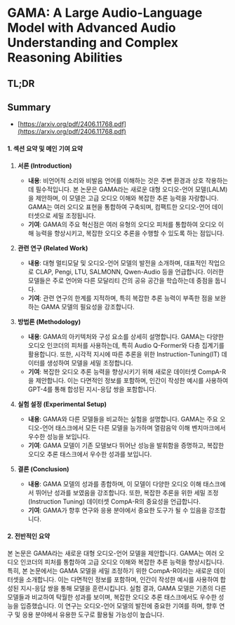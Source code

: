 # GAMA: A Large Audio-Language Model with Advanced Audio Understanding and Complex Reasoning Abilities
## TL;DR
## Summary
- [https://arxiv.org/pdf/2406.11768.pdf](https://arxiv.org/pdf/2406.11768.pdf)

#### 1. 섹션 요약 및 메인 기여 요약

1. **서론 (Introduction)**
   - **내용**: 비언어적 소리와 비발음 언어를 이해하는 것은 주변 환경과 상호 작용하는 데 필수적입니다. 본 논문은 GAMA라는 새로운 대형 오디오-언어 모델(LALM)을 제안하며, 이 모델은 고급 오디오 이해와 복잡한 추론 능력을 자랑합니다. GAMA는 여러 오디오 표현을 통합하여 구축되며, 컴팩트한 오디오-언어 데이터셋으로 세밀 조정됩니다.
   - **기여**: GAMA의 주요 혁신점은 여러 유형의 오디오 피처를 통합하여 오디오 이해 능력을 향상시키고, 복잡한 오디오 추론을 수행할 수 있도록 하는 점입니다.

2. **관련 연구 (Related Work)**
   - **내용**: 대형 멀티모달 및 오디오-언어 모델의 발전을 소개하며, 대표적인 작업으로 CLAP, Pengi, LTU, SALMONN, Qwen-Audio 등을 언급합니다. 이러한 모델들은 주로 언어와 다른 모달리티 간의 공유 공간을 학습하는데 중점을 둡니다.
   - **기여**: 관련 연구의 한계를 지적하며, 특히 복잡한 추론 능력이 부족한 점을 보완하는 GAMA 모델의 필요성을 강조합니다.

3. **방법론 (Methodology)**
   - **내용**: GAMA의 아키텍처와 구성 요소를 상세히 설명합니다. GAMA는 다양한 오디오 인코더의 피처를 사용하는데, 특히 Audio Q-Former와 다층 집계기를 활용합니다. 또한, 시각적 지시에 따른 추론을 위한 Instruction-Tuning(IT) 데이터를 생성하여 모델을 세밀 조정합니다.
   - **기여**: 복잡한 오디오 추론 능력을 향상시키기 위해 새로운 데이터셋 CompA-R을 제안합니다. 이는 다면적인 정보를 포함하며, 인간이 작성한 예시를 사용하여 GPT-4를 통해 합성된 지시-응답 쌍을 포함합니다.

4. **실험 설정 (Experimental Setup)**
   - **내용**: GAMA와 다른 모델들을 비교하는 실험을 설명합니다. GAMA는 주요 오디오-언어 태스크에서 모든 다른 모델을 능가하며 열람음악 이해 벤치마크에서 우수한 성능을 보입니다.
   - **기여**: GAMA 모델이 기존 모델보다 뛰어난 성능을 발휘함을 증명하고, 복잡한 오디오 추론 태스크에서 우수한 성과를 보입니다.

5. **결론 (Conclusion)**
   - **내용**: GAMA 모델의 성과를 종합하며, 이 모델이 다양한 오디오 이해 태스크에서 뛰어난 성과를 보였음을 강조합니다. 또한, 복잡한 추론을 위한 세밀 조정(Instruction Tuning) 데이터셋 CompA-R의 중요성을 언급합니다.
   - **기여**: GAMA가 향후 연구와 응용 분야에서 중요한 도구가 될 수 있음을 강조합니다.

#### 2. 전반적인 요약

본 논문은 GAMA라는 새로운 대형 오디오-언어 모델을 제안합니다. GAMA는 여러 오디오 인코더의 피처를 통합하여 고급 오디오 이해와 복잡한 추론 능력을 향상시킵니다. 특히, 본 논문에서는 GAMA 모델을 세밀 조정하기 위한 CompA-R이라는 새로운 데이터셋을 소개합니다. 이는 다면적인 정보를 포함하며, 인간이 작성한 예시를 사용하여 합성된 지시-응답 쌍을 통해 모델을 훈련시킵니다. 실험 결과, GAMA 모델은 기존의 다른 모델들과 비교하여 탁월한 성과를 보이며, 복잡한 오디오 추론 태스크에서도 우수한 성능을 입증했습니다. 이 연구는 오디오-언어 모델의 발전에 중요한 기여를 하며, 향후 연구 및 응용 분야에서 유용한 도구로 활용될 가능성이 높습니다.